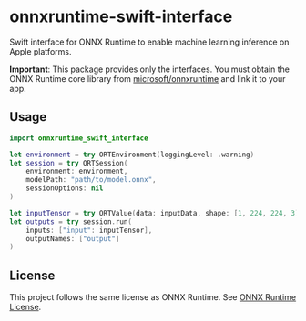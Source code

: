 # onnxruntime-swift-interface

Swift interface for ONNX Runtime to enable machine learning inference on Apple platforms.

**Important**: This package provides only the interfaces. You must obtain the ONNX Runtime core library from [microsoft/onnxruntime](https://github.com/microsoft/onnxruntime) and link it to your app.

## Usage

```swift
import onnxruntime_swift_interface

let environment = try ORTEnvironment(loggingLevel: .warning)
let session = try ORTSession(
    environment: environment,
    modelPath: "path/to/model.onnx",
    sessionOptions: nil
)

let inputTensor = try ORTValue(data: inputData, shape: [1, 224, 224, 3])
let outputs = try session.run(
    inputs: ["input": inputTensor],
    outputNames: ["output"]
)
```

## License

This project follows the same license as ONNX Runtime. See [ONNX Runtime License](https://github.com/microsoft/onnxruntime/blob/main/LICENSE).
